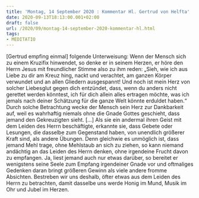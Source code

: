 ```yaml
---
title: 'Montag, 14 September 2020 : Kommentar Hl. Gertrud von Helfta'
date: 2020-09-13T18:13:00.001+02:00
draft: false
url: /2020/09/montag-14-september-2020-kommentar-hl.html
tags: 
- MEDITATIO
---
```


\[Gertrud empfing einmal\] folgende Unterweisung: Wenn der Mensch sich zu einem Kruzifix hinwendet, so denke er in seinem Herzen, er höre den Herrn Jesus mit freundlicher Stimme also zu ihm reden: „Sieh, wie ich aus Liebe zu dir am Kreuz hing, nackt und verachtet, am ganzen Körper verwundet und an allen Gliedern ausgespannt! Und noch ist mein Herz von solcher Liebesglut gegen dich entzündet, dass, wenn du anders nicht gerettet werden könntest, ich für dich allein alles ertragen möchte, was ich jemals nach deiner Schätzung für die ganze Welt könnte erduldet haben.“ Durch solche Betrachtung wecke der Mensch sein Herz zur Dankbarkeit auf, weil es wahrhaftig niemals ohne die Gnade Gottes geschieht, dass jemand den Gekreuzigten sieht. \[…\] Als sie ein andermal ihren Geist mit dem Leiden des Herrn beschäftigte, erkannte sie, dass Gebete oder Lesungen, die dasselbe zum Gegenstand haben, von unendlich größerer Kraft sind, als andere Übungen. Denn gleichwie es unmöglich ist, dass jemand Mehl trage, ohne Mehlstaub an sich zu ziehen, so kann niemand andächtig an das Leiden des Herrn denken, ohne irgendeine Frucht davon zu empfangen. Ja, liest jemand auch nur etwas darüber, so bereitet er wenigstens seine Seele zum Empfang irgendeiner Gnade vor und oftmaliges Gedenken daran bringt größeren Gewinn als viele andere fromme Absichten. Bestreben wir uns deshalb, öfter etwas aus dem Leiden des Herrn zu betrachten, damit dasselbe uns werde Honig im Mund, Musik im Ohr und Jubel im Herzen.